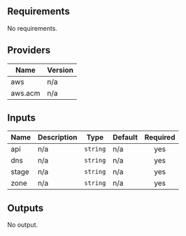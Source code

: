 ## Requirements

No requirements.

## Providers

| Name | Version |
|------|---------|
| aws | n/a |
| aws.acm | n/a |

## Inputs

| Name | Description | Type | Default | Required |
|------|-------------|------|---------|:--------:|
| api | n/a | `string` | n/a | yes |
| dns | n/a | `string` | n/a | yes |
| stage | n/a | `string` | n/a | yes |
| zone | n/a | `string` | n/a | yes |

## Outputs

No output.

